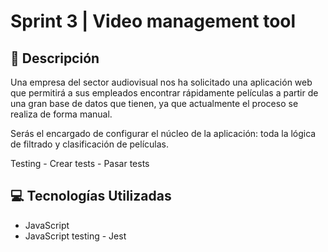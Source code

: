 # Sprint 3 | Video management tool


## 📄 Descripción

Una empresa del sector audiovisual nos ha solicitado una aplicación web que permitirá a sus empleados encontrar rápidamente películas a partir de una gran base de datos que tienen, ya que actualmente el proceso se realiza de forma manual.

Serás el encargado de configurar el núcleo de la aplicación: toda la lógica de filtrado y clasificación de películas.

Testing - Crear tests - Pasar tests

## 💻 Tecnologías Utilizadas

- JavaScript
- JavaScript testing - Jest

